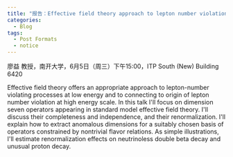 ```yaml
---
title: "报告：Effective field theory approach to lepton number violation: dimension seven operators"
categories:
  - Blog
tags:
  - Post Formats
  - notice
---
```


廖益 教授，南开大学，6月5日（周三）下午15:00，ITP South (New) Building 6420
 

Effective field theory offers an appropriate approach to lepton-number violating processes at low energy and to connecting to origin of lepton number violation at high energy scale. In this talk I'll focus on dimension seven operators appearing in standard model effective field theory. I'll discuss their completeness and independence, and their renormalization. I'll explain how to extract anomalous dimensions for a suitably chosen basis of operators constrained by nontrivial flavor relations. As simple illustrations, I'll estimate renormalization effects on neutrinoless double beta decay and unusual proton decay.
